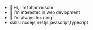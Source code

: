 - 👋 Hi, I’m tahamansoor
- 👀 I’m interested in web devlopment
- 🌱 I’m always learning.
- skills: nodejs,nestjs,javascript,typecript

[1]: https://www.instagram.com/taha_.mansoor/
[2]: https://twitter.com/tahamansoor16

<!---
tahamansoor/tahamansoor is a ✨ special ✨ repository because its `README.md` (this file) appears on your GitHub profile.
You can click the Preview link to take a look at your changes.
--->
